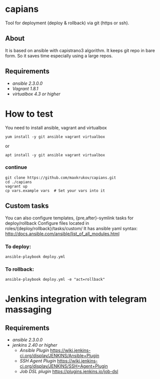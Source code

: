 # capians
Tool for deployment (deploy & rollback) via git (https or ssh).

## About
It is based on ansible with capistrano3 algorithm.
It keeps git repo in bare form. So it saves time 
especially using a large repos.

## Requirements
- *ansible 2.3.0.0*
- *Vagrant 1.8.1*
- *virtualbox 4.3 or higher*

# How to test
You need to install ansible, vagrant and virtualbox
```
yum install -y git ansible vagrant virtualbox
```
or
```
apt install -y git ansible vagrant virtualbox
```
### continue
```
git clone https://github.com/maxkrukov/capians.git
cd ./capians
vagrant up
cp vars.example vars  # Set your vars into it
```
## Custom tasks
You can also configure templates, {pre,after}-symlink tasks for deploy/rollback
Configure files located in roles/{deploy/rollback}/tasks/custom/
It has ansible yaml syntax: http://docs.ansible.com/ansible/list_of_all_modules.html


### To deploy:
```
ansible-playbook deploy.yml 
```
### To rollback:
```
ansible-playbook deploy.yml -e "act=rollback"
```

# Jenkins integration with telegram massaging

## Requirements
- *ansible 2.3.0.0*
- *jenkins 2.40 or higher*
   - *Ansible Plugin* https://wiki.jenkins-ci.org/display/JENKINS/Ansible+Plugin
   - *SSH Agent Plugin* https://wiki.jenkins-ci.org/display/JENKINS/SSH+Agent+Plugin
   - *Job DSL plugin* https://plugins.jenkins.io/job-dsl



